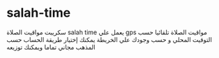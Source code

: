 # salah-time
سكريبت مواقيت الصلاة 
salah time
يعمل علي gps
مواقيت الصلاة تلقائيا حسب التوقيت المحلي و حسب وجودك علي الخريطة
يمكنك إختيار طريقة الحساب حسب المذهب
مجاني تماما ويمكنك توزيعه
